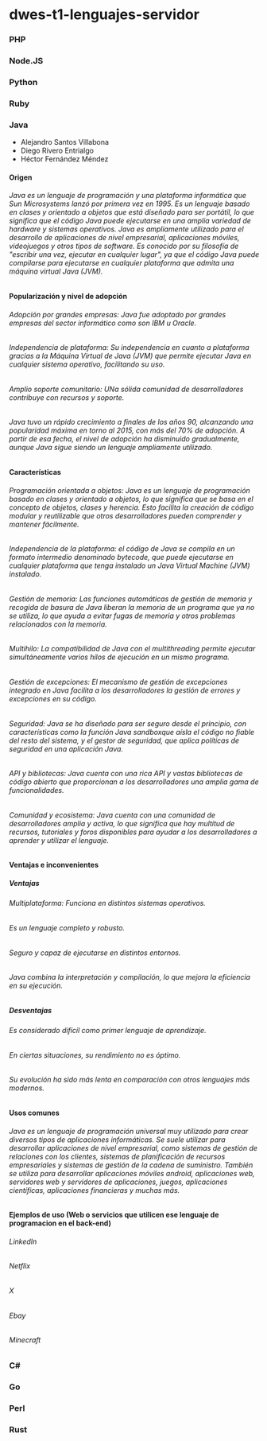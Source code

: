 # dwes-t1-lenguajes-servidor

### PHP

### Node.JS

### Python

### Ruby

### Java
- Alejandro Santos Villabona
- Diego Rivero Entrialgo
- Héctor Fernández Méndez

#### Origen
  ###### Java es un lenguaje de programación y una plataforma informática que Sun Microsystems lanzó por primera vez en 1995. Es un lenguaje basado en clases y orientado a objetos que está diseñado para ser portátil, lo que significa que el código Java puede ejecutarse en una amplia variedad de hardware y sistemas operativos. Java es ampliamente utilizado para el desarrollo de aplicaciones de nivel empresarial, aplicaciones móviles, videojuegos y otros tipos de software. Es conocido por su filosofía de "escribir una vez, ejecutar en cualquier lugar", ya que el código Java puede compilarse para ejecutarse en cualquier plataforma que admita una máquina virtual Java (JVM).
  
#### Popularización y nivel de adopción
  ###### Adopción por grandes empresas: Java fue adoptado por grandes empresas del sector informático como son IBM u Oracle.
  ###### Independencia de plataforma: Su independencia en cuanto a plataforma gracias a la Máquina Virtual de Java (JVM) que permite ejecutar Java en cualquier sistema operativo, facilitando su uso.
  ###### Amplio soporte comunitario: UNa sólida comunidad de desarrolladores contribuye con recursos y soporte.
  ###### Java tuvo un rápido crecimiento a finales de los años 90, alcanzando una popularidad máxima en torno al 2015, con más del 70% de adopción. A partir de esa fecha, el nivel de adopción ha disminuido   gradualmente, aunque Java sigue siendo un lenguaje ampliamente utilizado.

#### Características
  ###### Programación orientada a objetos: Java es un lenguaje de programación basado en clases y orientado a objetos, lo que significa que se basa en el concepto de objetos, clases y herencia. Esto facilita la     creación de código modular y reutilizable que otros desarrolladores pueden comprender y mantener fácilmente.
  ###### Independencia de la plataforma: el código de Java se compila en un formato intermedio denominado bytecode, que puede ejecutarse en cualquier plataforma que tenga instalado un Java Virtual Machine (JVM)     instalado. 
  ###### Gestión de memoria: Las funciones automáticas de gestión de memoria y recogida de basura de Java liberan la memoria de un programa que ya no se utiliza, lo que ayuda a evitar fugas de memoria y otros       problemas relacionados con la memoria.
  ###### Multihilo: La compatibilidad de Java con el multithreading permite ejecutar simultáneamente varios hilos de ejecución en un mismo programa. 
  ###### Gestión de excepciones: El mecanismo de gestión de excepciones integrado en Java facilita a los desarrolladores la gestión de errores y excepciones en su código. 
  ###### Seguridad: Java se ha diseñado para ser seguro desde el principio, con características como la función Java sandboxque aísla el código no fiable del resto del sistema, y el gestor de seguridad, que         aplica políticas de seguridad en una aplicación Java.
  ###### API y bibliotecas: Java cuenta con una rica API y vastas bibliotecas de código abierto que proporcionan a los desarrolladores una amplia gama de funcionalidades.
  ###### Comunidad y ecosistema: Java cuenta con una comunidad de desarrolladores amplia y activa, lo que significa que hay multitud de recursos, tutoriales y foros disponibles para ayudar a los desarrolladores a   aprender y utilizar el lenguaje.
  
#### Ventajas e inconvenientes
 ##### Ventajas
 ###### Multiplataforma: Funciona en distintos sistemas operativos.
 ###### Es un lenguaje completo y robusto.
 ###### Seguro y capaz de ejecutarse en distintos entornos.
 ###### Java combina la interpretación y compilación, lo que mejora la eficiencia en su ejecución.
 ##### Desventajas
 ###### Es considerado difícil como primer lenguaje de aprendizaje.
 ###### En ciertas situaciones, su rendimiento no es óptimo.
 ###### Su evolución ha sido más lenta en comparación con otros lenguajes más modernos.
 
#### Usos comunes
  ###### Java es un lenguaje de programación universal muy utilizado para crear diversos tipos de aplicaciones informáticas. Se suele utilizar para desarrollar aplicaciones de nivel empresarial, como sistemas de    gestión de relaciones con los clientes, sistemas de planificación de recursos empresariales y sistemas de gestión de la cadena de suministro. También se utiliza para desarrollar aplicaciones móviles android,      aplicaciones web, servidores web y servidores de aplicaciones, juegos, aplicaciones científicas, aplicaciones financieras y muchas más. 
  
#### Ejemplos de uso (Web o servicios que utilicen ese lenguaje de programacion en el back-end)
  ###### LinkedIn
  ###### Netflix
  ###### X
  ###### Ebay
  ###### Minecraft
  
### C#

### Go

### Perl

### Rust
